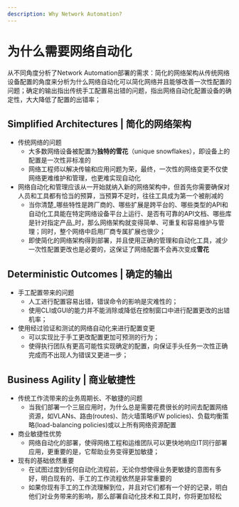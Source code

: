 ```yaml
---
description: Why Network Automation?
---
```


# 为什么需要网络自动化

从不同角度分析了Network Automation部署的需求：简化的网络架构从传统网络设备配置的角度来分析为什么网络自动化可以简化网络并且能够改善一次性配置的问题；确定的输出指出传统手工配置易出错的问题，指出网络自动化配置设备的确定性，大大降低了配置的出错率；

## Simplified Architectures \| 简化的网络架构

* 传统网络的问题
  * 大多数网络设备被配置为**独特的雪花**（unique snowflakes），即设备上的配置是一次性非标准的
  * 网络工程师以解决传输和应用问题为荣，最终，一次性的网络变更不仅使网络更难维护和管理，也更难实现自动化
* 网络自动化和管理应该从一开始就纳入新的网络架构中，但首先你需要确保对人员和工具都有恰当的预算，当预算不足时，往往工具成为第一个被削减的
  * 当你清楚_哪些特性是跨厂商的、哪些扩展是跨平台的、哪些类型的API和自动化工具能在特定网络设备平台上运行、是否有可靠的API文档、哪些库是针对指定产品_时，那么网络架构就变得简单、可重复和容易维护与管理；同时，整个网络中启用厂商专属扩展也很少；
  * 即使简化的网络架构得到部署，并且使用正确的管理和自动化工具，减少一次性配置更改也是必要的，这保证了网络配置不会再次变成**雪花**

## Deterministic Outcomes \| 确定的输出

* 手工配置带来的问题
  * 人工进行配置容易出错，错误命令的影响是灾难性的；
  * 使用CLI或GUI的能力并不能消除或降低在控制窗口中进行配置更改的出错机率；
* 使用经过验证和测试的网络自动化来进行配置变更
  * 可以实现比于手工更改配置更加可预测的行为；
  * 使得执行团队有更高可能性实现确定的配置，向保证手头任务一次性正确完成而不出现人为错误又更进一步；

## Business Agility \| 商业敏捷性

* 传统工作流带来的业务周期长、不敏捷的问题
  * 当我们部署一个三层应用时，为什么总是需要花费很长的时间去配置网络资源，如VLANs、路由\(routes\)、防火墙策略\(FW policies\)、负载均衡策略\(load-balancing policies\)或以上所有网络资源配置
* 商业敏捷性优势
  * 网络自动化的部署，使得网络工程和运维团队可以更快地响应IT同行部署应用，更重要的是，它帮助业务变得更加敏捷；
* 现有的基础依然重要
  * 在试图过度到任何自动化流程前，无论你想使得业务更敏捷的意图有多好，明白现有的、手工的工作流程依然是非常重要的
  * 如果你现有手工的工作流理解到位，并且对它们都有一个好的记录，明白他们对业务带来的影响，那么部署自动化技术和工具时，你将更加轻松

